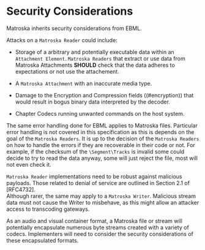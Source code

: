 # Security Considerations

Matroska inherits security considerations from EBML.

Attacks on a `Matroska Reader` could include:

* Storage of a arbitrary and potentially executable data within an `Attachment Element`.
  `Matroska Readers` that extract or use data from Matroska Attachments **SHOULD**
  check that the data adheres to expectations or not use the attachement.

* A `Matroska Attachment` with an inaccurate media type.

* Damage to the Encryption and Compression fields ((#encryption)) that would result in bogus binary data
  interpreted by the decoder.

* Chapter Codecs running unwanted commands on the host system.

The same error handling done for EBML applies to Matroska files. 
Particular error handling is not covered in this specification as this is depends on the goal of the `Matroska Readers`. 
It is up to the decision of the `Matroska Readers` on how to handle the errors if they are recoverable in their code or not. 
For example, if the checksum of the `\Segment\Tracks` is invalid some could decide to try to read the data anyway,
some will just reject the file, most will not even check it.

`Matroska Reader` implementations need to be robust against malicious payloads. 
Those related to denial of service are outlined in Section 2.1 of [RFC4732].  
Although rarer, the same may apply to a `Matroska Writer`.  Malicious stream data
must not cause the Writer to misbehave, as this might allow an attacker access
to transcoding gateways.

As an audio and visual container format, a Matroska file or stream will
potentially encapsulate numerous byte streams created with a variety of
codecs.  Implementers will need to consider the security considerations of
these encapsulated formats.
